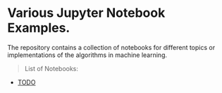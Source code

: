# Various Jupyter Notebook Examples.

The repository contains a collection of notebooks for different topics or 
implementations of the algorithms in machine learning.

>List of Notebooks:
- [TODO](https://github.com/gurkandyilmaz/courses-and-tutorials/tree/master/machine_learning/JupyterNotebooks)
